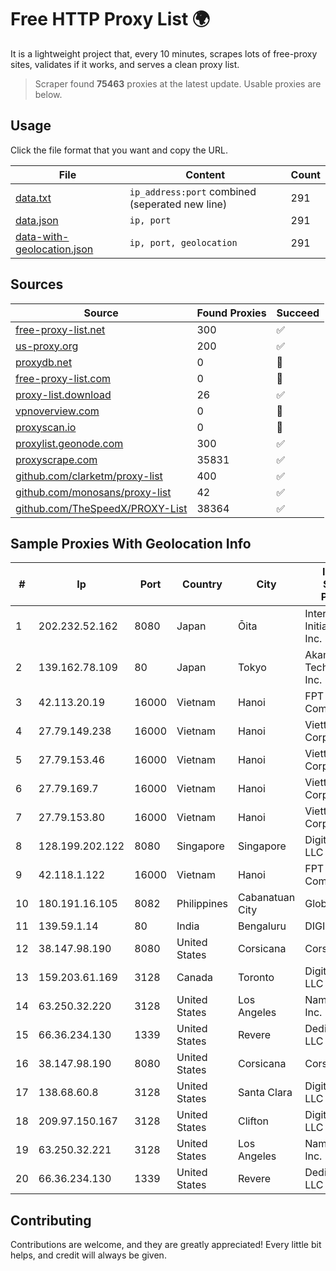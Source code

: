 
# Free HTTP Proxy List 🌍

It is a lightweight project that, every 10 minutes, scrapes lots of free-proxy sites, validates if it works, and serves a clean proxy list.


> Scraper found **75463** proxies at the latest update. Usable proxies are below.

## Usage

Click the file format that you want and copy the URL.


|File|Content|Count|
|----|-------|-----|
|[data.txt](https://raw.githubusercontent.com/themiralay/Proxy-List-World/master/data.txt)|`ip_address:port` combined (seperated new line)|291|
|[data.json](https://raw.githubusercontent.com/themiralay/Proxy-List-World/master/data.json)|`ip, port`|291|
|[data-with-geolocation.json](https://raw.githubusercontent.com/themiralay/Proxy-List-World/master/data-with-geolocation.json)|`ip, port, geolocation`|291|

## Sources

|Source|Found Proxies|Succeed|
|------|-------------|-------|
|[free-proxy-list.net](https://free-proxy-list.net)|300|✅|
|[us-proxy.org](https://www.us-proxy.org)|200|✅|
|[proxydb.net](http://proxydb.net)|0|🚫|
|[free-proxy-list.com](https://free-proxy-list.com/?page=&port=&type%5B%5D=http&type%5B%5D=https&up_time=0&search=Search)|0|🚫|
|[proxy-list.download](https://www.proxy-list.download/HTTP)|26|✅|
|[vpnoverview.com](https://vpnoverview.com/privacy/anonymous-browsing/free-proxy-servers)|0|🚫|
|[proxyscan.io](https://www.proxyscan.io)|0|🚫|
|[proxylist.geonode.com](https://proxylist.geonode.com/api/proxy-list?limit=300&page=1&sort_by=lastChecked&sort_type=desc&protocols=http,https)|300|✅|
|[proxyscrape.com](https://api.proxyscrape.com/v2/?request=displayproxies&protocol=http&timeout=10000&country=all&ssl=all&anonymity=all)|35831|✅|
|[github.com/clarketm/proxy-list](https://raw.githubusercontent.com/clarketm/proxy-list/master/proxy-list-raw.txt)|400|✅|
|[github.com/monosans/proxy-list](https://raw.githubusercontent.com/monosans/proxy-list/main/proxies/http.txt)|42|✅|
|[github.com/TheSpeedX/PROXY-List](https://raw.githubusercontent.com/TheSpeedX/PROXY-List/master/http.txt)|38364|✅|


## Sample Proxies With Geolocation Info

|#|Ip|Port|Country|City|Internet Service Provider|
|-|--|----|-------|----|-------------------------|
|1|202.232.52.162|8080|Japan|Ōita|Internet Initiative Japan Inc.|
|2|139.162.78.109|80|Japan|Tokyo|Akamai Technologies, Inc.|
|3|42.113.20.19|16000|Vietnam|Hanoi|FPT Telecom Company|
|4|27.79.149.238|16000|Vietnam|Hanoi|Viettel Corporation|
|5|27.79.153.46|16000|Vietnam|Hanoi|Viettel Corporation|
|6|27.79.169.7|16000|Vietnam|Hanoi|Viettel Corporation|
|7|27.79.153.80|16000|Vietnam|Hanoi|Viettel Corporation|
|8|128.199.202.122|8080|Singapore|Singapore|DigitalOcean, LLC|
|9|42.118.1.122|16000|Vietnam|Hanoi|FPT Telecom Company|
|10|180.191.16.105|8082|Philippines|Cabanatuan City|Globe Telecom|
|11|139.59.1.14|80|India|Bengaluru|DIGITALOCEAN|
|12|38.147.98.190|8080|United States|Corsicana|Corsicana ISD|
|13|159.203.61.169|3128|Canada|Toronto|DigitalOcean, LLC|
|14|63.250.32.220|3128|United States|Los Angeles|Namecheap, Inc.|
|15|66.36.234.130|1339|United States|Revere|DediOutlet, LLC|
|16|38.147.98.190|8080|United States|Corsicana|Corsicana ISD|
|17|138.68.60.8|3128|United States|Santa Clara|DigitalOcean, LLC|
|18|209.97.150.167|3128|United States|Clifton|DigitalOcean, LLC|
|19|63.250.32.221|3128|United States|Los Angeles|Namecheap, Inc.|
|20|66.36.234.130|1339|United States|Revere|DediOutlet, LLC|



## Contributing

Contributions are welcome, and they are greatly appreciated! Every
little bit helps, and credit will always be given.

